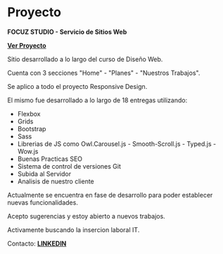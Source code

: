 # Proyecto

<strong>FOCUZ STUDIO - Servicio de Sitios Web </strong>

<a href="https://andresfernandez89.github.io/Proyecto/"><strong>Ver Proyecto</strong><a/>

Sitio desarrollado a lo largo del curso de Diseño Web.

Cuenta con 3 secciones "Home" - "Planes" - "Nuestros Trabajos".

Se aplico a todo el proyecto Responsive Design.

El mismo fue desarrollado a lo largo de 18 entregas utilizando:
- Flexbox
- Grids
- Bootstrap
- Sass
- Librerias de JS como Owl.Carousel.js - Smooth-Scroll.js - Typed.js - Wow.js
- Buenas Practicas SEO
- Sistema de control de versiones Git
- Subida al Servidor
- Analisis de nuestro cliente

Actualmente se encuentra en fase de desarrollo para poder establecer nuevas funcionalidades.

Acepto sugerencias y estoy abierto a nuevos trabajos.

Activamente buscando la insercion laboral IT.

Contacto: <a href="https://www.linkedin.com/in/andresfernandezdeveloper/"><strong>LINKEDIN</strong><a/>
